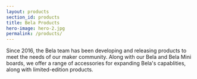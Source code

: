 ```yaml
---
layout: products
section_id: products
title: Bela Products
hero-image: hero-2.jpg
permalink: /products/
---
```


Since 2016, the Bela team has been developing and releasing products to meet the needs of our maker community. Along with our Bela and Bela Mini boards, we offer a range of accessories for expanding Bela's capablities, along with limited-edition products.

